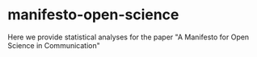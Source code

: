 # manifesto-open-science
Here we provide statistical analyses for the paper "A Manifesto for Open Science in Communication"
